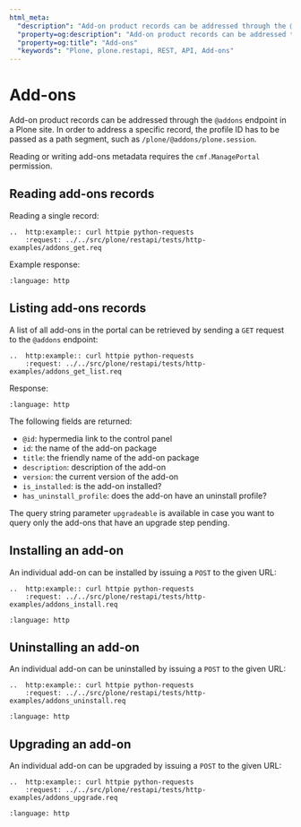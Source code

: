 ```yaml
---
html_meta:
  "description": "Add-on product records can be addressed through the @addons endpoint in a Plone site."
  "property=og:description": "Add-on product records can be addressed through the @addons endpoint in a Plone site."
  "property=og:title": "Add-ons"
  "keywords": "Plone, plone.restapi, REST, API, Add-ons"
---
```


# Add-ons

Add-on product records can be addressed through the `@addons` endpoint in a Plone site.
In order to address a specific record, the profile ID has to be passed as a path segment, such as `/plone/@addons/plone.session`.

Reading or writing add-ons metadata requires the `cmf.ManagePortal` permission.

## Reading add-ons records

Reading a single record:

```{eval-rst}
..  http:example:: curl httpie python-requests
    :request: ../../src/plone/restapi/tests/http-examples/addons_get.req
```

Example response:

```{literalinclude} ../../src/plone/restapi/tests/http-examples/addons_get.resp
:language: http
```

## Listing add-ons records

A list of all add-ons in the portal can be retrieved by sending a `GET` request to the `@addons` endpoint:

```{eval-rst}
..  http:example:: curl httpie python-requests
    :request: ../../src/plone/restapi/tests/http-examples/addons_get_list.req
```

Response:

```{literalinclude} ../../src/plone/restapi/tests/http-examples/addons_get_list.resp
:language: http
```

The following fields are returned:

- `@id`: hypermedia link to the control panel
- `id`: the name of the add-on package
- `title`: the friendly name of the add-on package
- `description`: description of the add-on
- `version`: the current version of the add-on
- `is_installed`: is the add-on installed?
- `has_uninstall_profile`: does the add-on have an uninstall profile?

The query string parameter `upgradeable` is available in case you want to query only the add-ons that have an upgrade step pending.

## Installing an add-on

An individual add-on can be installed by issuing a `POST` to the given URL:

```{eval-rst}
..  http:example:: curl httpie python-requests
    :request: ../../src/plone/restapi/tests/http-examples/addons_install.req
```

```{literalinclude} ../../src/plone/restapi/tests/http-examples/addons_install.resp
:language: http
```

## Uninstalling an add-on

An individual add-on can be uninstalled by issuing a `POST` to the given URL:

```{eval-rst}
..  http:example:: curl httpie python-requests
    :request: ../../src/plone/restapi/tests/http-examples/addons_uninstall.req
```

```{literalinclude} ../../src/plone/restapi/tests/http-examples/addons_uninstall.resp
:language: http
```

## Upgrading an add-on

An individual add-on can be upgraded by issuing a `POST` to the given URL:

```{eval-rst}
..  http:example:: curl httpie python-requests
    :request: ../../src/plone/restapi/tests/http-examples/addons_upgrade.req
```

```{literalinclude} ../../src/plone/restapi/tests/http-examples/addons_upgrade.resp
:language: http
```
